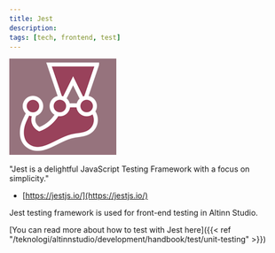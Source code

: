 ```yaml
---
title: Jest
description:
tags: [tech, frontend, test]
---
```


![Jest logo](jest-logo.png)

"Jest is a delightful JavaScript Testing Framework with a focus on simplicity."
- [https://jestjs.io/](https://jestjs.io/)

Jest testing framework is used for front-end testing in Altinn Studio.

[You can read more about how to test with Jest here]({{< ref "/teknologi/altinnstudio/development/handbook/test/unit-testing" >}})
